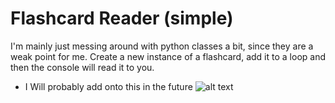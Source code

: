 # Flashcard Reader (simple)

I'm mainly just messing around with python classes a bit, since they are a weak point for me.
Create a new instance of a flashcard, add it to a loop and then the console will read it to you.
* I Will probably add onto this in the future
![alt text](https://i.gyazo.com/b706e7c1fbd76492792e6565bc57d6c7.png "Screenshot")
